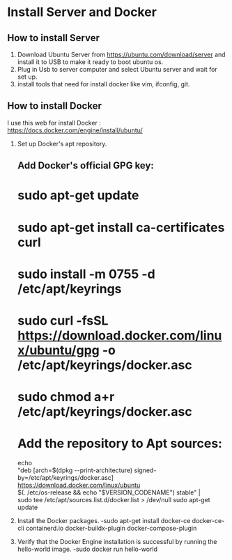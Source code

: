 # Install Server and Docker


## How to install Server
1. Download Ubuntu Server from https://ubuntu.com/download/server and install it to USB to make it ready to boot ubuntu os.
2. Plug in Usb to server computer and select Ubuntu server and wait for set up.
3. install tools that need for install docker like vim, ifconfig, git.

## How to install Docker
I use this web for install Docker : https://docs.docker.com/engine/install/ubuntu/
1. Set up Docker's apt repository.
    ## Add Docker's official GPG key:
    # sudo apt-get update
    # sudo apt-get install ca-certificates curl
    # sudo install -m 0755 -d /etc/apt/keyrings
    # sudo curl -fsSL https://download.docker.com/linux/ubuntu/gpg -o /etc/apt/keyrings/docker.asc
    # sudo chmod a+r /etc/apt/keyrings/docker.asc

    # Add the repository to Apt sources:
    echo \
      "deb [arch=$(dpkg --print-architecture) signed-by=/etc/apt/keyrings/docker.asc] https://download.docker.com/linux/ubuntu \
      $(. /etc/os-release && echo "$VERSION_CODENAME") stable" | \
      sudo tee /etc/apt/sources.list.d/docker.list > /dev/null
    sudo apt-get update

2. Install the Docker packages.
  -sudo apt-get install docker-ce docker-ce-cli containerd.io docker-buildx-plugin docker-compose-plugin

3. Verify that the Docker Engine installation is successful by running the hello-world image.
  -sudo docker run hello-world


